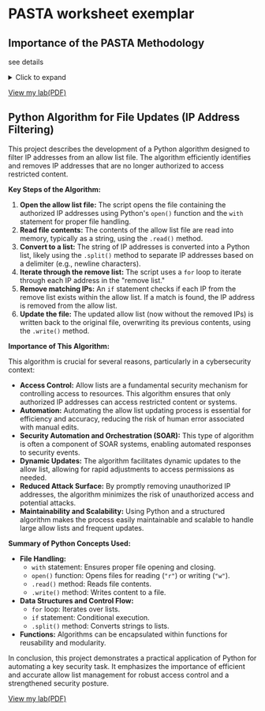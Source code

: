 
#  PASTA worksheet exemplar 

## Importance of the PASTA Methodology

see details
<details>
  <summary>Click to expand</summary>
  

The PASTA (Process for Attack Simulation and Threat Analysis) methodology, as demonstrated in this worksheet, is important for several reasons:

*   **Structured Approach:** It provides a systematic and repeatable process for security analysis, ensuring that all aspects of the application are considered.
*   **Proactive Security:** By identifying threats and vulnerabilities *before* they can be exploited, it enables proactive security measures, reducing the likelihood and impact of successful attacks.
*   **Risk-Based Approach:** It focuses on analyzing risks and their potential impact on the business, allowing for prioritization of security controls based on business needs.
*   **Improved Communication:** The visual diagrams (data flow and attack tree) facilitate communication and understanding of security risks among technical and non-technical stakeholders.
*   **Compliance:** It helps organizations meet compliance requirements, such as PCI-DSS, by demonstrating a structured approach to security assessment.
*   **Comprehensive Coverage:** By covering all stages from defining objectives to implementing controls, it ensures that security is considered throughout the application's lifecycle.

In summary, this PASTA worksheet demonstrates a valuable methodology for identifying, analyzing, and mitigating security risks in applications. It's a crucial tool for building secure systems and protecting sensitive information.

</details>

[View my lab(PDF)](https://docs.google.com/document/d/1RdqmR63vrr6zQLHcyatlzZdnCD9LuEcRCsVzEAB6CJU/edit?usp=sharing)


## Python Algorithm for File Updates (IP Address Filtering)

This project describes the development of a Python algorithm designed to filter IP addresses from an allow list file. The algorithm efficiently identifies and removes IP addresses that are no longer authorized to access restricted content.

**Key Steps of the Algorithm:**

1.  **Open the allow list file:** The script opens the file containing the authorized IP addresses using Python's `open()` function and the `with` statement for proper file handling.
2.  **Read file contents:** The contents of the allow list file are read into memory, typically as a string, using the `.read()` method.
3.  **Convert to a list:** The string of IP addresses is converted into a Python list, likely using the `.split()` method to separate IP addresses based on a delimiter (e.g., newline characters).
4.  **Iterate through the remove list:** The script uses a `for` loop to iterate through each IP address in the "remove list."
5.  **Remove matching IPs:** An `if` statement checks if each IP from the remove list exists within the allow list. If a match is found, the IP address is removed from the allow list.
6.  **Update the file:** The updated allow list (now without the removed IPs) is written back to the original file, overwriting its previous contents, using the `.write()` method.

**Importance of This Algorithm:**

This algorithm is crucial for several reasons, particularly in a cybersecurity context:

*   **Access Control:** Allow lists are a fundamental security mechanism for controlling access to resources. This algorithm ensures that only authorized IP addresses can access restricted content or systems.
*   **Automation:** Automating the allow list updating process is essential for efficiency and accuracy, reducing the risk of human error associated with manual edits.
*   **Security Automation and Orchestration (SOAR):** This type of algorithm is often a component of SOAR systems, enabling automated responses to security events.
*   **Dynamic Updates:** The algorithm facilitates dynamic updates to the allow list, allowing for rapid adjustments to access permissions as needed.
*   **Reduced Attack Surface:** By promptly removing unauthorized IP addresses, the algorithm minimizes the risk of unauthorized access and potential attacks.
*   **Maintainability and Scalability:** Using Python and a structured algorithm makes the process easily maintainable and scalable to handle large allow lists and frequent updates.

**Summary of Python Concepts Used:**

*   **File Handling:**
    *   `with` statement: Ensures proper file opening and closing.
    *   `open()` function: Opens files for reading (`"r"`) or writing (`"w"`).
    *   `.read()` method: Reads file contents.
    *   `.write()` method: Writes content to a file.
*   **Data Structures and Control Flow:**
    *   `for` loop: Iterates over lists.
    *   `if` statement: Conditional execution.
    *   `.split()` method: Converts strings to lists.
*   **Functions:** Algorithms can be encapsulated within functions for reusability and modularity.

In conclusion, this project demonstrates a practical application of Python for automating a key security task. It emphasizes the importance of efficient and accurate allow list management for robust access control and a strengthened security posture.

[View my lab(PDF)](https://docs.google.com/document/d/1XC9zey30RKyeclrGuJmXxkIaQszEcdrpLvxTR9Cj9gg/edit?tab=t.0)
